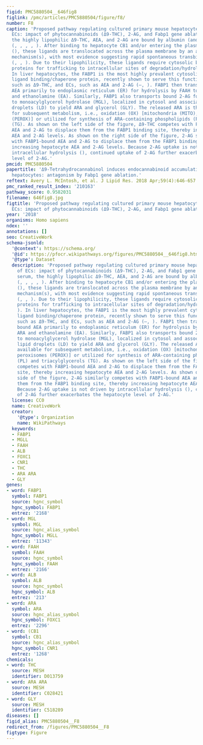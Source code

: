 ```yaml
---
figid: PMC5880504__646fig8
figlink: /pmc/articles/PMC5880504/figure/f8/
number: F8
caption: 'Proposed pathway regulating cultured primary mouse hepatocyte levels of
  ECs: impact of phytocannabinoids (Δ9-THC), 2-AG, and Fabp1 gene ablation. In serum,
  the highly lipophilic Δ9-THC, AEA, and 2-AG are bound by albumin (and lipoproteins)
  (, , , , ). After binding to hepatocyte CB1 and/or entering the plasma membrane
  (), these ligands are translocated across the plasma membrane by an as yet unknown
  mechanism(s), with most evidence suggesting rapid spontaneous transbilayer migration
  (, , ). Due to their lipophilicity, these ligands require cytosolic binding/chaperone
  proteins for trafficking to intracellular sites of degradation/hydrolysis (, , ).
  In liver hepatocytes, the FABP1 is the most highly prevalent cytosolic lipophilic
  ligand binding/chaperone protein, recently shown to serve this function for phytocannabinoids,
  such as Δ9-THC, and ECs, such as AEA and 2-AG (–, ). FABP1 then transports the bound
  AEA primarily to endoplasmic reticulum (ER) for hydrolysis by FAAH to yield ARA
  and ethanolamine (EA). Similarly, FABP1 also transports bound 2-AG for targeting
  to monoacylglycerol hydrolase (MGL), localized in cytosol and associated with lipid
  droplets (LD) to yield ARA and glycerol (GLY). The released ARA is then available
  for subsequent metabolism, i.e., oxidation (OX) [mitochondria (MITO), peroxisomes
  (PEROX)] or utilized for synthesis of ARA-containing phospholipids (PL) and triacylglycerols
  (TG). As shown on the left side of the figure, Δ9-THC competes with FABP1-bound
  AEA and 2-AG to displace them from the FABP1 binding site, thereby increasing hepatocyte
  AEA and 2-AG levels. As shown on the right side of the figure, 2-AG similarly competes
  with FABP1-bound AEA and 2-AG to displace them from the FABP1 binding site, thereby
  increasing hepatocyte AEA and 2-AG levels. Because 2-AG uptake is not driven by
  intracellular hydrolysis (), continued uptake of 2-AG further exacerbates the hepatocyte
  level of 2-AG.'
pmcid: PMC5880504
papertitle: 'Δ9-Tetrahydrocannabinol induces endocannabinoid accumulation in mouse
  hepatocytes: antagonism by Fabp1 gene ablation.'
reftext: Avery L. McIntosh, et al. J Lipid Res. 2018 Apr;59(4):646-657.
pmc_ranked_result_index: '210163'
pathway_score: 0.9582031
filename: 646fig8.jpg
figtitle: 'Proposed pathway regulating cultured primary mouse hepatocyte levels of
  ECs: impact of phytocannabinoids (Δ9-THC), 2-AG, and Fabp1 gene ablation'
year: '2018'
organisms: Homo sapiens
ndex: ''
annotations: []
seo: CreativeWork
schema-jsonld:
  '@context': https://schema.org/
  '@id': https://pfocr.wikipathways.org/figures/PMC5880504__646fig8.html
  '@type': Dataset
  description: 'Proposed pathway regulating cultured primary mouse hepatocyte levels
    of ECs: impact of phytocannabinoids (Δ9-THC), 2-AG, and Fabp1 gene ablation. In
    serum, the highly lipophilic Δ9-THC, AEA, and 2-AG are bound by albumin (and lipoproteins)
    (, , , , ). After binding to hepatocyte CB1 and/or entering the plasma membrane
    (), these ligands are translocated across the plasma membrane by an as yet unknown
    mechanism(s), with most evidence suggesting rapid spontaneous transbilayer migration
    (, , ). Due to their lipophilicity, these ligands require cytosolic binding/chaperone
    proteins for trafficking to intracellular sites of degradation/hydrolysis (, ,
    ). In liver hepatocytes, the FABP1 is the most highly prevalent cytosolic lipophilic
    ligand binding/chaperone protein, recently shown to serve this function for phytocannabinoids,
    such as Δ9-THC, and ECs, such as AEA and 2-AG (–, ). FABP1 then transports the
    bound AEA primarily to endoplasmic reticulum (ER) for hydrolysis by FAAH to yield
    ARA and ethanolamine (EA). Similarly, FABP1 also transports bound 2-AG for targeting
    to monoacylglycerol hydrolase (MGL), localized in cytosol and associated with
    lipid droplets (LD) to yield ARA and glycerol (GLY). The released ARA is then
    available for subsequent metabolism, i.e., oxidation (OX) [mitochondria (MITO),
    peroxisomes (PEROX)] or utilized for synthesis of ARA-containing phospholipids
    (PL) and triacylglycerols (TG). As shown on the left side of the figure, Δ9-THC
    competes with FABP1-bound AEA and 2-AG to displace them from the FABP1 binding
    site, thereby increasing hepatocyte AEA and 2-AG levels. As shown on the right
    side of the figure, 2-AG similarly competes with FABP1-bound AEA and 2-AG to displace
    them from the FABP1 binding site, thereby increasing hepatocyte AEA and 2-AG levels.
    Because 2-AG uptake is not driven by intracellular hydrolysis (), continued uptake
    of 2-AG further exacerbates the hepatocyte level of 2-AG.'
  license: CC0
  name: CreativeWork
  creator:
    '@type': Organization
    name: WikiPathways
  keywords:
  - FABP1
  - MGLL
  - FAAH
  - ALB
  - FOXC1
  - CNR1
  - THC
  - ARA ARA
  - GLY
genes:
- word: FABP1
  symbol: FABP1
  source: hgnc_symbol
  hgnc_symbol: FABP1
  entrez: '2168'
- word: MGL
  symbol: MGL
  source: hgnc_alias_symbol
  hgnc_symbol: MGLL
  entrez: '11343'
- word: FAAH
  symbol: FAAH
  source: hgnc_symbol
  hgnc_symbol: FAAH
  entrez: '2166'
- word: ALB
  symbol: ALB
  source: hgnc_symbol
  hgnc_symbol: ALB
  entrez: '213'
- word: ARA
  symbol: ARA
  source: hgnc_alias_symbol
  hgnc_symbol: FOXC1
  entrez: '2296'
- word: (CB1
  symbol: CB1
  source: hgnc_alias_symbol
  hgnc_symbol: CNR1
  entrez: '1268'
chemicals:
- word: THC
  source: MESH
  identifier: D013759
- word: ARA ARA
  source: MESH
  identifier: C028421
- word: GLY
  source: MESH
  identifier: C518289
diseases: []
figid_alias: PMC5880504__F8
redirect_from: /figures/PMC5880504__F8
figtype: Figure
---
```

